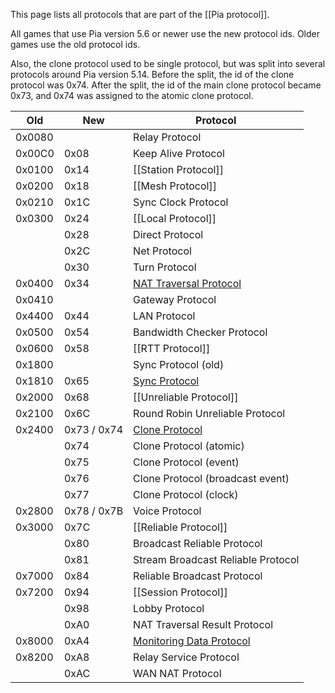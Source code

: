 This page lists all protocols that are part of the [[Pia protocol]].

All games that use Pia version 5.6 or newer use the new protocol ids. Older games use the old protocol ids.

Also, the clone protocol used to be single protocol, but was split into several protocols around Pia version 5.14. Before the split, the id of the clone protocol was 0x74. After the split, the id of the main clone protocol became 0x73, and 0x74 was assigned to the atomic clone protocol.

| Old | New | Protocol |
| --- | --- | --- |
| 0x0080 |      | Relay Protocol |
| 0x00C0 | 0x08 | Keep Alive Protocol |
| 0x0100 | 0x14 | [[Station Protocol]] |
| 0x0200 | 0x18 | [[Mesh Protocol]] |
| 0x0210 | 0x1C | Sync Clock Protocol |
| 0x0300 | 0x24 | [[Local Protocol]] |
|        | 0x28 | Direct Protocol |
|        | 0x2C | Net Protocol |
|        | 0x30 | Turn Protocol |
| 0x0400 | 0x34 | [NAT Traversal Protocol](NAT-Traversal-Protocol-(Pia)) |
| 0x0410 |      | Gateway Protocol |
| 0x4400 | 0x44 | LAN Protocol |
| 0x0500 | 0x54 | Bandwidth Checker Protocol |
| 0x0600 | 0x58 | [[RTT Protocol]] |
| 0x1800 |      | Sync Protocol (old) |
| 0x1810 | 0x65 | [Sync Protocol](Sync-Protocol) |
| 0x2000 | 0x68 | [[Unreliable Protocol]] |
| 0x2100 | 0x6C | Round Robin Unreliable Protocol |
| 0x2400 | 0x73 / 0x74 | [Clone Protocol](Clone-Protocol) |
|        | 0x74 | Clone Protocol (atomic) |
|        | 0x75 | Clone Protocol (event) |
|        | 0x76 | Clone Protocol (broadcast event) |
|        | 0x77 | Clone Protocol (clock) |
| 0x2800 | 0x78 / 0x7B | Voice Protocol |
| 0x3000 | 0x7C | [[Reliable Protocol]] |
|        | 0x80 | Broadcast Reliable Protocol |
|        | 0x81 | Stream Broadcast Reliable Protocol |
| 0x7000 | 0x84 | Reliable Broadcast Protocol |
| 0x7200 | 0x94 | [[Session Protocol]] |
|        | 0x98 | Lobby Protocol |
|        | 0xA0 | NAT Traversal Result Protocol |
| 0x8000 | 0xA4 | [Monitoring Data Protocol](Monitoring-Data-Protocol) |
| 0x8200 | 0xA8 | Relay Service Protocol |
|        | 0xAC | WAN NAT Protocol |